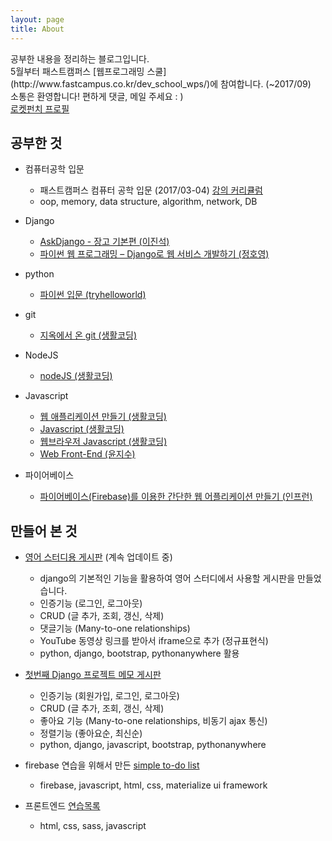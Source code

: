 ```yaml
---
layout: page
title: About
---
```


<p class="message">
  공부한 내용을 정리하는 블로그입니다.<br>
  5월부터 패스트캠퍼스 [웹프로그래밍 스쿨](http://www.fastcampus.co.kr/dev_school_wps/)에 참여합니다. (~2017/09) <br>
  소통은 환영합니다! 편하게 댓글, 메일 주세요 : ) <br>
  <a href="https://www.rocketpunch.com/@wayhome25">로켓펀치 프로필</a><br>
</p>

## 공부한 것
- 컴퓨터공학 입문
    - 패스트캠퍼스 컴퓨터 공학 입문 (2017/03-04) [강의 커리큘럼](http://cdn.www.fastcampus.co.kr/wp-content/uploads/2017/02/%EC%BB%B4%ED%93%A8%ED%84%B0%EA%B3%B5%ED%95%99-%EC%9E%85%EB%AC%B8-SCHOOL-2%EA%B8%B0_%EC%BB%A4%EB%A6%AC%ED%81%98%EB%9F%BC-%EB%B0%8F-%EA%B5%90%EC%9C%A1-%EC%95%88%EB%82%B4%EB%AC%B8.pdf?_ga=1.240441345.321893628.1483015444)
    - oop, memory, data structure, algorithm, network, DB

- Django
  - [AskDjango - 장고 기본편 (이진석)](https://nomade.kr/vod/django/)
  - [파이썬 웹 프로그래밍 – Django로 웹 서비스 개발하기 (정호영)](https://www.inflearn.com/members/hyunjoo_lee_1/course/)

- python
  - [파이썬 입문 (tryhelloworld)](http://tryhelloworld.co.kr/courses/%ED%8C%8C%EC%9D%B4%EC%8D%AC-%EC%9E%85%EB%AC%B8)

- git
    - [지옥에서 온 git (생활코딩)](https://opentutorials.org/module/2676)

- NodeJS
  - [nodeJS (생활코딩)](https://opentutorials.org/course/2136)

- Javascript
  - [웹 애플리케이션 만들기 (생활코딩)](https://opentutorials.org/course/1688)
  - [Javascript (생활코딩)](https://opentutorials.org/course/743)
  - [웹브라우저 Javascript (생활코딩)](https://opentutorials.org/course/1375)
  - [Web Front-End (윤지수)](http://olc.kr/course/course_online_view.jsp?id=470)

- 파이어베이스
  - [파이어베이스(Firebase)를 이용한 간단한 웹 어플리케이션 만들기 (인프런)](https://www.inflearn.com/course/%ED%8C%8C%EC%9D%B4%EC%96%B4%EB%B2%A0%EC%9D%B4%EC%8A%A4-%EA%B0%95%EC%A2%8C-%EC%9B%B9-%EC%96%B4%ED%94%8C%EB%A6%AC%EC%BC%80%EC%9D%B4%EC%85%98/)


## 만들어 본 것

- [영어 스터디용 게시판](http://sunshinenglish.pythonanywhere.com/) (계속 업데이트 중)
    - django의 기본적인 기능을 활용하여 영어 스터디에서 사용할 게시판을 만들었습니다.
    - 인증기능 (로그인, 로그아웃)
    - CRUD (글 추가, 조회, 갱신, 삭제)
    - 댓글기능 (Many-to-one relationships)
    - YouTube 동영상 링크를 받아서 iframe으로 추가 (정규표현식)
    - python, django, bootstrap, pythonanywhere 활용

- [첫번째 Django 프로젝트 메모 게시판](http://siwabada.pythonanywhere.com/)
    - 인증기능 (회원가입, 로그인, 로그아웃)
    - CRUD (글 추가, 조회, 갱신, 삭제)
    - 좋아요 기능 (Many-to-one relationships, 비동기 ajax 통신)
    - 정렬기능 (좋아요순, 최신순)
    - python, django, javascript, bootstrap, pythonanywhere

- firebase 연습을 위해서 만든 [simple to-do list](https://simple-todolist.firebaseapp.com/)
  - firebase, javascript, html, css, materialize ui framework

- 프론트엔드 [연습목록](https://wayhome25.github.io/front-end/index.html)
  - html, css, sass, javascript
